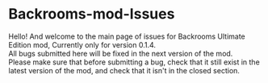 # Backrooms-mod-Issues

<p>Hello! And welcome to the main page of issues for Backrooms Ultimate Edition mod, Currently only for version 0.1.4.<br>
All bugs submitted here will be fixed in the next version of the mod.<br>
Please make sure that before submitting a bug, check that it still exist in the latest version of the mod, and check that it isn't in the closed section.</p>
